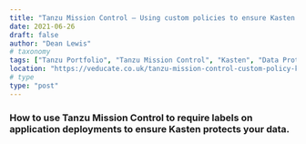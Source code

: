 ```yaml
---
title: "Tanzu Mission Control – Using custom policies to ensure Kasten protects a deployed application"
date: 2021-06-26
draft: false
author: "Dean Lewis"
# taxonomy
tags: ["Tanzu Portfolio", "Tanzu Mission Control", "Kasten", "Data Protection", "Backup"]
location: "https://veducate.co.uk/tanzu-mission-control-custom-policy-kasten/"
# type
type: "post"
---
```


### How to use Tanzu Mission Control to require labels on application deployments to ensure Kasten protects your data.
